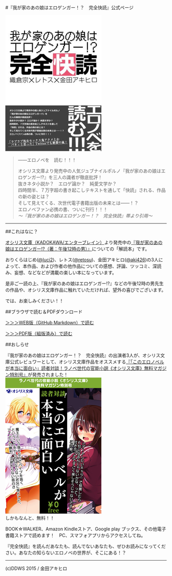 #『我が家のあの娘はエロゲンガー！？　完全快読』公式ページ

![『我が家のあの娘はエロゲンガー！？　完全快読』](表紙small.jpg)

>――エロノベを　読む！！！
>
>オシリス文庫より発売中の人気ジュブナイルポルノ『我が家のあの娘はエロゲンガー!?』を三人の識者が徹底批評！  
>抜きネタ小説か？　エロゲ論か？　純愛文学か？  
>四時間半、７万字超の書き起こしテキストを通して「快読」される、作品の新の姿とは？  
>そして見えてくる、次世代電子書籍出版の未来とは――！？  
>エロノベファン必携の書、ついに刊行！！！  
>*～『我が家のあの娘はエロゲンガー！？　完全快読』帯より引用～*

---

##これはなに？

[オシリス文庫（KADOKAWA/エンターブレイン）](http://pc.hnovel.jp/)より発売中の[『我が家のあの娘はエロゲンガー!?（著：午後12時の男）』](http://pc.hnovel.jp/books/detail.php?id=0104008006)についての「解読本」です。

おりくらはじめ([@luci2](https://twitter.com/luci2))、レトス([@retosu](https://twitter.com/retosu))、金田アキヒロ([@aki426](https://twitter.com/aki426))の3人によって、本作品、および作者の他作品についての感想、評論、ツッコミ、深読み、妄想、などなどが満載の楽しい本になっています。

是非ご一読の上、『我が家のあの娘はエロゲンガー!?』などの午後12時の男先生の作品や、オシリス文庫作品に触れていただければ、望外の喜びでございます。

では、お楽しみください！！


##ブラウザで読む＆PDFダウンロード

[＞＞＞WEB版（GitHub Markdown）で読む](https://github.com/aki426/KanzenKaidoku/blob/master/kanzenkaidoku.md)

[＞＞＞PDF版（組版済み）で読む](https://github.com/aki426/KanzenKaidoku/raw/master/%E6%88%91%E3%81%8C%E5%AE%B6%E3%81%AE%E3%81%82%E3%81%AE%E5%A8%98%E3%81%AF%E3%82%A8%E3%83%AD%E3%82%B2%E3%83%B3%E3%82%AC%E3%83%BC%EF%BC%81%EF%BC%9F%E3%80%80%E5%AE%8C%E5%85%A8%E5%BF%AB%E8%AA%AD.pdf)

##おしらせ

『我が家のあの娘はエロゲンガー！？　完全快読』の出演者3人が、オシリス文庫公式レビュワーとして、オシリス文庫作品をオススメする[『「このエロノベルが本当に面白い」読者対談！ラノベ世代の官能小説《オシリス文庫》無料マガジン特別号』](http://pc.hnovel.jp/books/detail.php?id=0104000010)が発売されました！  
![『「このエロノベルが本当に面白い」読者対談！ラノベ世代の官能小説《オシリス文庫》無料マガジン特別号』](konoero.jpg)  
しかもなんと、無料！！

BOOK☆WALKER、Amazon Kindleストア、Google play ブックス、その他電子書籍ストアで読めます！　PC、スマフォアプリからアクセスしてね。

『完全快読』を読んだあなたも、読んでないあなたも、ぜひお読みになってください。あなたの知らないエロノベの世界が、そこにある！？

---

(c)DDWS 2015 / 金田アキヒロ
